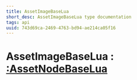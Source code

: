 ```yaml
---
title: AssetImageBaseLua
short_desc: AssetImageBaseLua type documentation
tags: api
uuid: 743d69ca-2469-4763-bd94-ae214ca05f16
---
```


# AssetImageBaseLua : [:AssetNodeBaseLua](:AssetNodeBaseLua)

